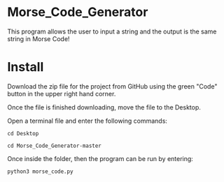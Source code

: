 # Morse_Code_Generator

This program allows the user to input a string and the output is the same string in Morse Code!


# Install

Download the zip file for the project from GitHub using the green "Code" button in the upper right hand corner.

Once the file is finished downloading, move the file to the Desktop.

Open a terminal file and enter the following commands:
    
    cd Desktop
    
    cd Morse_Code_Generator-master
    
Once inside the folder, then the program can be run by entering:

    python3 morse_code.py

